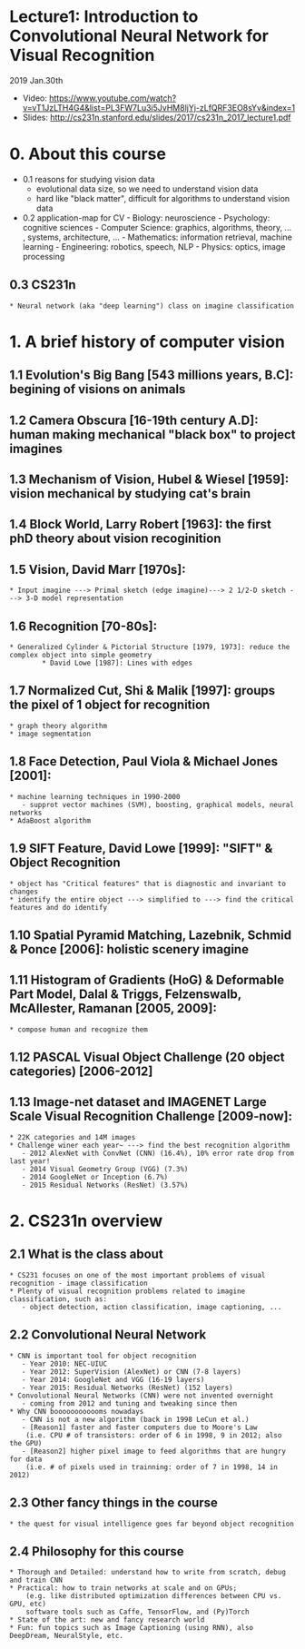 # Lecture1: Introduction to Convolutional Neural Network for Visual Recognition

2019 Jan.30th
* Video: https://www.youtube.com/watch?v=vT1JzLTH4G4&list=PL3FW7Lu3i5JvHM8ljYj-zLfQRF3EO8sYv&index=1
* Slides: http://cs231n.stanford.edu/slides/2017/cs231n_2017_lecture1.pdf

# 0. About this course
* 0.1 reasons for studying vision data
	* evolutional data size, so we need to understand vision data
	* hard like "black matter", difficult for algorithms to understand vision data
* 0.2 application-map for CV
         - Biology: neuroscience
         - Psychology: cognitive sciences
         - Computer Science: graphics, algorithms, theory, ... , systems, architecture, ...
         - Mathematics: information retrieval, machine learning
         - Engineering: robotics, speech, NLP
         - Physics: optics, image processing 
## 0.3 CS231n
	* Neural network (aka "deep learning") class on imagine classification

# 1. A brief history of computer vision
## 1.1 Evolution's Big Bang [543 millions years, B.C]: begining of visions on animals
## 1.2 Camera Obscura [16-19th century A.D]: human making mechanical "black box" to project imagines
## 1.3 Mechanism of Vision, Hubel & Wiesel [1959]: vision mechanical by studying cat's brain
## 1.4 Block World, Larry Robert [1963]: the first phD theory about vision recoginition
## 1.5 Vision, David Marr [1970s]: 
	* Input imagine ---> Primal sketch (edge imagine)---> 2 1/2-D sketch ---> 3-D model representation
## 1.6 Recognition [70-80s]:
	* Generalized Cylinder & Pictorial Structure [1979, 1973]: reduce the complex object into simple geometry
           	* David Lowe [1987]: Lines with edges
## 1.7 Normalized Cut, Shi & Malik [1997]: groups the pixel of 1 object for recognition
	* graph theory algorithm
	* image segmentation
## 1.8 Face Detection, Paul Viola & Michael Jones [2001]:
	* machine learning techniques in 1990-2000 
	   - supprot vector machines (SVM), boosting, graphical models, neural networks
	* AdaBoost algorithm
## 1.9 SIFT Feature, David Lowe [1999]: "SIFT" & Object Recognition
	* object has "Critical features" that is diagnostic and invariant to changes
	* identify the entire object ---> simplified to ---> find the critical features and do identify
## 1.10 Spatial Pyramid Matching, Lazebnik, Schmid & Ponce [2006]: holistic scenery imagine
## 1.11 Histogram of Gradients (HoG) & Deformable Part Model, Dalal & Triggs, Felzenswalb, McAllester, Ramanan [2005, 2009]:
	* compose human and recognize them
## 1.12 PASCAL Visual Object Challenge (20 object categories) [2006-2012]
## 1.13 Image-net dataset and IMAGENET Large Scale Visual Recognition Challenge [2009-now]:
	* 22K categories and 14M images
	* Challenge winer each year~ ---> find the best recognition algorithm
	   - 2012 AlexNet with ConvNet (CNN) (16.4%), 10% error rate drop from last year!
	   - 2014 Visual Geometry Group (VGG) (7.3%)
	   - 2014 GoogleNet or Inception (6.7%)
	   - 2015 Residual Networks (ResNet) (3.57%)

# 2. CS231n overview
## 2.1 What is the class about
	* CS231 focuses on one of the most important problems of visual recognition - image classification
	* Plenty of visual recognition problems related to imagine classification, such as:
	   - object detection, action classification, image captioning, ...
## 2.2 Convolutional Neural Network
	* CNN is important tool for object recognition
	   - Year 2010: NEC-UIUC
	   - Year 2012: SuperVision (AlexNet) or CNN (7-8 layers)
	   - Year 2014: GoogleNet and VGG (16-19 layers)
	   - Year 2015: Residual Networks (ResNet) (152 layers)
	* Convolutional Neural Networks (CNN) were not invented overnight
	   - coming from 2012 and tuning and tweaking since then
	* Why CNN boooooooooooms nowadays
	   - CNN is not a new algorithm (back in 1998 LeCun et al.)
	   - [Reason1] faster and faster computers due to Moore's Law
		(i.e. CPU # of transistors: order of 6 in 1998, 9 in 2012; also the GPU)
	   - [Reason2] higher pixel image to feed algorithms that are hungry for data
		(i.e. # of pixels used in trainning: order of 7 in 1998, 14 in 2012)
## 2.3 Other fancy things in the course
	* the quest for visual intelligence goes far beyond object recognition
## 2.4 Philosophy for this course
	* Thorough and Detailed: understand how to write from scratch, debug and train CNN
	* Practical: how to train networks at scale and on GPUs; 
		(e.g. like distributed optimization differences between CPU vs. GPU, etc)
		software tools such as Caffe, TensorFlow, and (Py)Torch
	* State of the art: new and fancy research world
	* Fun: fun topics such as Image Captioning (using RNN), also DeepDream, NeuralStyle, etc. 	

 
